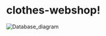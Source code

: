 # clothes-webshop!
![Database_diagram](https://user-images.githubusercontent.com/60434409/131126549-70950cd4-2d73-43d2-bba3-95b8c63c90a3.jpg)

